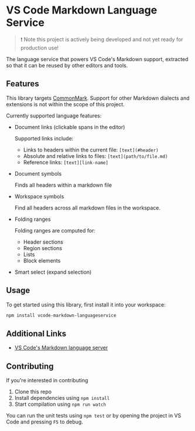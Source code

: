 # VS Code Markdown Language Service

> ❗ Note this project is actively being developed and not yet ready for production use!

The language service that powers VS Code's Markdown support, extracted so that it can be reused by other editors and tools.


## Features

This library targets [CommonMark](https://commonmark.org). Support for other Markdown dialects and extensions is not within the scope of this project.

Currently supported language features:

- Document links (clickable spans in the editor)

	Supported links include:

	- Links to headers within the current file: `[text](#header)`
	- Absolute and relative links to files: `[text](path/to/file.md)`
	- Reference links: `[text][link-name]`

- Document symbols

	Finds all headers within a markdown file

- Workspace symbols

	Find all headers across all markdown files in the workspace.

- Folding ranges

	Folding ranges are computed for:

	- Header sections
	- Region sections
	- Lists
	- Block elements

- Smart select (expand selection)


## Usage

To get started using this library, first install it into your workspace:

```bash
npm install vcode-markdown-languageservice
```


## Additional Links

- [VS Code's Markdown language server](https://github.com/microsoft/vscode/blob/main/extensions/markdown-language-features/server/)


## Contributing

If you're interested in contributing

1. Clone this repo
1. Install dependencies using `npm install`
1. Start compilation using `npm run watch`

You can run the unit tests using `npm test` or by opening the project in VS Code and pressing `F5` to debug.
